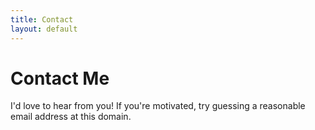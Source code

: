 ```yaml
---
title: Contact
layout: default
---
```

# Contact Me

I'd love to hear from you! If you're motivated, try guessing a reasonable email address at this domain.